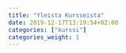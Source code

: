 ```yaml
---
title: "Yleista Kursseista"
date: 2019-12-17T13:19:54+02:00
categories: ["kurssi"]
categories_weight: 1
---
```


